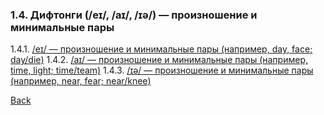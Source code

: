 ### 1.4. Дифтонги (/eɪ/, /aɪ/, /ɪə/) — произношение и минимальные пары
1.4.1. [/eɪ/ — произношение и минимальные пары (например, day, face; day/die)](1.4/1.4.1.md)
1.4.2. [/aɪ/ — произношение и минимальные пары (например, time, light; time/team)](1.4/1.4.2.md)
1.4.3. [/ɪə/ — произношение и минимальные пары (например, near, fear; near/knee)](1.4/1.4.3.md)

[Back](../README.md)
